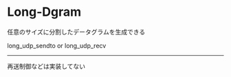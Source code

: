 # Long-Dgram

任意のサイズに分割したデータグラムを生成できる

long_udp_sendto or long_udp_recv 


----------------
再送制御などは実装してない
